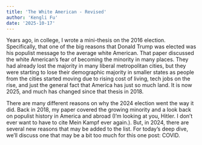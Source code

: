 ```yaml
---
title: 'The White American - Revised'
author: 'Kengli Fu'
date: '2025-10-17'
---
```


Years ago, in college, I wrote a mini-thesis on the 2016 election. Specifically, that one of the big reasons that Donald Trump was elected was his populist message to the average white American. That paper discussed the white American’s fear of becoming the minority in many places. They had already lost the majority in many liberal metropolitan cities, but they were starting to lose their demographic majority in smaller states as people from the cities started moving due to rising cost of living, tech jobs on the rise, and just the general fact that America has just so much land. It is now 2025, and much has changed since that thesis in 2018.  

There are many different reasons on why the 2024 election went the way it did. Back in 2018, my paper covered the growing minority and a look back on populist history in America and abroad (I’m looking at you, Hitler. I don’t ever want to have to cite Mein Kampf ever again.). But, in 2024, there are several new reasons that may be added to the list. For today’s deep dive, we’ll discuss one that may be a bit too much for this one post: COVID.
